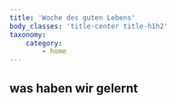 ```yaml
---
title: 'Woche des guten Lebens'
body_classes: 'title-center title-h1h2'
taxonomy:
    category:
        - home
---
```


## was haben wir gelernt
